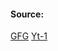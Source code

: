 #### Source:
[GFG](https://www.geeksforgeeks.org/states-of-a-process-in-operating-systems/)
[Yt-1](https://www.youtube.com/watch?v=SGxFMEZ-ypc&list=PLXj4XH7LcRfDrdQuJTHIPmKMpa7eYVaPm&index=7)


